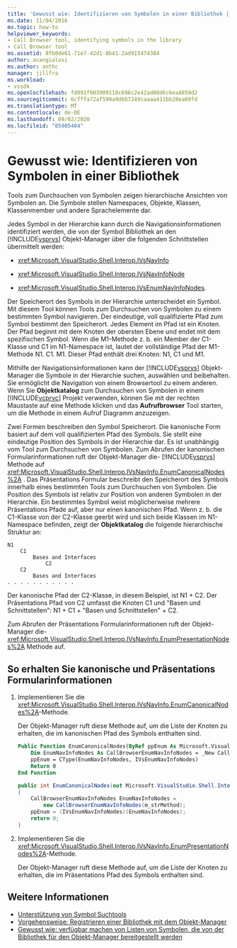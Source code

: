 ```yaml
---
title: 'Gewusst wie: Identifizieren von Symbolen in einer Bibliothek | Microsoft-Dokumentation'
ms.date: 11/04/2016
ms.topic: how-to
helpviewer_keywords:
- Call Browser tool, identifying symbols in the library
- Call Browser tool
ms.assetid: 8fb0de61-71e7-42d1-8b41-2ad915474384
author: acangialosi
ms.author: anthc
manager: jillfra
ms.workload:
- vssdk
ms.openlocfilehash: fd091f003909110c696c2e42ad80d6c6ea4859d2
ms.sourcegitcommit: 6cfffa72af599a9d667249caaaa411bb28ea69fd
ms.translationtype: MT
ms.contentlocale: de-DE
ms.lasthandoff: 09/02/2020
ms.locfileid: "85905404"
---
```

# <a name="how-to-identify-symbols-in-a-library"></a>Gewusst wie: Identifizieren von Symbolen in einer Bibliothek
Tools zum Durchsuchen von Symbolen zeigen hierarchische Ansichten von Symbolen an. Die Symbole stellen Namespaces, Objekte, Klassen, Klassenmember und andere Sprachelemente dar.

 Jedes Symbol in der Hierarchie kann durch die Navigationsinformationen identifiziert werden, die von der Symbol Bibliothek an den [!INCLUDE[vsprvs](../../code-quality/includes/vsprvs_md.md)] Objekt-Manager über die folgenden Schnittstellen übermittelt werden:

- <xref:Microsoft.VisualStudio.Shell.Interop.IVsNavInfo>

- <xref:Microsoft.VisualStudio.Shell.Interop.IVsNavInfoNode>

- <xref:Microsoft.VisualStudio.Shell.Interop.IVsEnumNavInfoNodes>.

 Der Speicherort des Symbols in der Hierarchie unterscheidet ein Symbol. Mit diesem Tool können Tools zum Durchsuchen von Symbolen zu einem bestimmten Symbol navigieren. Der eindeutige, voll qualifizierte Pfad zum Symbol bestimmt den Speicherort. Jedes Element im Pfad ist ein Knoten. Der Pfad beginnt mit dem Knoten der obersten Ebene und endet mit dem spezifischen Symbol. Wenn die M1-Methode z. b. ein Member der C1-Klasse und C1 im N1-Namespace ist, lautet der vollständige Pfad der M1-Methode N1. C1. M1. Dieser Pfad enthält drei Knoten: N1, C1 und M1.

 Mithilfe der Navigationsinformationen kann der [!INCLUDE[vsprvs](../../code-quality/includes/vsprvs_md.md)] Objekt-Manager die Symbole in der Hierarchie suchen, auswählen und beibehalten. Sie ermöglicht die Navigation von einem Browsertool zu einem anderen. Wenn Sie **Objektkatalog** zum Durchsuchen von Symbolen in einem [!INCLUDE[vcprvc](../../code-quality/includes/vcprvc_md.md)] Projekt verwenden, können Sie mit der rechten Maustaste auf eine Methode klicken und das **Aufrufbrowser** Tool starten, um die Methode in einem Aufruf Diagramm anzuzeigen.

 Zwei Formen beschreiben den Symbol Speicherort. Die kanonische Form basiert auf dem voll qualifizierten Pfad des Symbols. Sie stellt eine eindeutige Position des Symbols in der Hierarchie dar. Es ist unabhängig vom Tool zum Durchsuchen von Symbolen. Zum Abrufen der kanonischen Formularinformationen ruft der Objekt-Manager die- [!INCLUDE[vsprvs](../../code-quality/includes/vsprvs_md.md)] Methode auf <xref:Microsoft.VisualStudio.Shell.Interop.IVsNavInfo.EnumCanonicalNodes%2A> . Das Präsentations Formular beschreibt den Speicherort des Symbols innerhalb eines bestimmten Tools zum Durchsuchen von Symbolen. Die Position des Symbols ist relativ zur Position von anderen Symbolen in der Hierarchie. Ein bestimmtes Symbol weist möglicherweise mehrere Präsentations Pfade auf, aber nur einen kanonischen Pfad. Wenn z. b. die C1-Klasse von der C2-Klasse geerbt wird und sich beide Klassen im N1-Namespace befinden, zeigt der **Objektkatalog** die folgende hierarchische Struktur an:

```
N1
    C1
        Bases and Interfaces
            C2
    C2
        Bases and Interfaces
. . . . . . . . . . .

```

 Der kanonische Pfad der C2-Klasse, in diesem Beispiel, ist N1 + C2. Der Präsentations Pfad von C2 umfasst die Knoten C1 und "Basen und Schnittstellen": N1 + C1 + "Basen und Schnittstellen" + C2.

 Zum Abrufen der Präsentations Formularinformationen ruft der Objekt-Manager die- <xref:Microsoft.VisualStudio.Shell.Interop.IVsNavInfo.EnumPresentationNodes%2A> Methode auf.

## <a name="to-obtain-canonical-and-presentation-forms-information"></a>So erhalten Sie kanonische und Präsentations Formularinformationen

1. Implementieren Sie die <xref:Microsoft.VisualStudio.Shell.Interop.IVsNavInfo.EnumCanonicalNodes%2A>-Methode.

     Der Objekt-Manager ruft diese Methode auf, um die Liste der Knoten zu erhalten, die im kanonischen Pfad des Symbols enthalten sind.

    ```vb
    Public Function EnumCanonicalNodes(ByRef ppEnum As Microsoft.VisualStudio.Shell.Interop.IVsEnumNavInfoNodes) As Integer
        Dim EnumNavInfoNodes As CallBrowserEnumNavInfoNodes = _New CallBrowserEnumNavInfoNodes(m_strMethod)
        ppEnum = CType(EnumNavInfoNodes, IVsEnumNavInfoNodes)
        Return 0
    End Function
    ```

    ```csharp
    public int EnumCanonicalNodes(out Microsoft.VisualStudio.Shell.Interop.IVsEnumNavInfoNodes ppEnum)
    {
        CallBrowserEnumNavInfoNodes EnumNavInfoNodes =
            new CallBrowserEnumNavInfoNodes(m_strMethod);
        ppEnum = (IVsEnumNavInfoNodes)(EnumNavInfoNodes);
        return 0;
    }

    ```

2. Implementieren Sie die <xref:Microsoft.VisualStudio.Shell.Interop.IVsNavInfo.EnumPresentationNodes%2A>-Methode.

     Der Objekt-Manager ruft diese Methode auf, um die Liste der Knoten zu erhalten, die im Präsentations Pfad des Symbols enthalten sind.

## <a name="see-also"></a>Weitere Informationen
- [Unterstützung von Symbol Suchtools](../../extensibility/internals/supporting-symbol-browsing-tools.md)
- [Vorgehensweise: Registrieren einer Bibliothek mit dem Objekt-Manager](../../extensibility/internals/how-to-register-a-library-with-the-object-manager.md)
- [Gewusst wie: verfügbar machen von Listen von Symbolen, die von der Bibliothek für den Objekt-Manager bereitgestellt werden](../../extensibility/internals/how-to-expose-lists-of-symbols-provided-by-the-library-to-the-object-manager.md)
